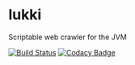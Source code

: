 # lukki

Scriptable web crawler for the JVM

[![Build Status](https://travis-ci.org/Lepovirta/lukki.svg?branch=master)](https://travis-ci.org/Lepovirta/lukki)
[![Codacy Badge](https://api.codacy.com/project/badge/Grade/05441464de2a4e7dacd217a7599290a1)](https://www.codacy.com/app/keveri/lukki?utm_source=github.com&amp;utm_medium=referral&amp;utm_content=Lepovirta/lukki&amp;utm_campaign=Badge_Grade)
